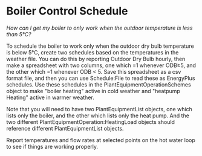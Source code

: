 # Boiler Control Schedule

*How can I get my boiler to only work when the outdoor temperature is less than 5°C?*

To schedule the boiler to work only when the outdoor dry bulb temperature is below 5°C, create two schedules based on the temperatures in the weather file. You can do this by reporting Outdoor Dry Bulb hourly, then make a spreadsheet with two columns, one which =1 whenever ODB≥5, and the other which =1 whenever ODB < 5. Save this spreadsheet as a csv format file, and then you can use Schedule:File to read these as EnergyPlus schedules. Use these schedules in the PlantEquipmentOperationSchemes object to make "boiler heating" active in cold weather and "heatpump Heating" active in warmer weather.

Note that you will need to have two PlantEquipmentList objects, one which lists only the boiler, and the other which lists only the heat pump. And the two different PlantEquipmentOperation:HeatingLoad objects should reference different PlantEquipmentList objects.

Report temperatures and flow rates at selected points on the hot water loop to see if things are working properly.